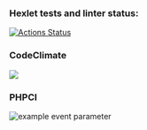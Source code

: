 ### Hexlet tests and linter status:
[![Actions Status](https://github.com/mrjonsonDD/php-project-lvl1/workflows/hexlet-check/badge.svg)](https://github.com/mrjonsonDD/php-project-lvl1/actions)

### CodeClimate
<a href="https://codeclimate.com/github/mrjonsonDD/php-project-lvl1/maintainability"><img src="https://api.codeclimate.com/v1/badges/11b70480f39075759328/maintainability" /></a>

### PHPCI
![example event parameter](https://github.com/github/docs/actions/workflows/main.yml/badge.svg?event=push)
